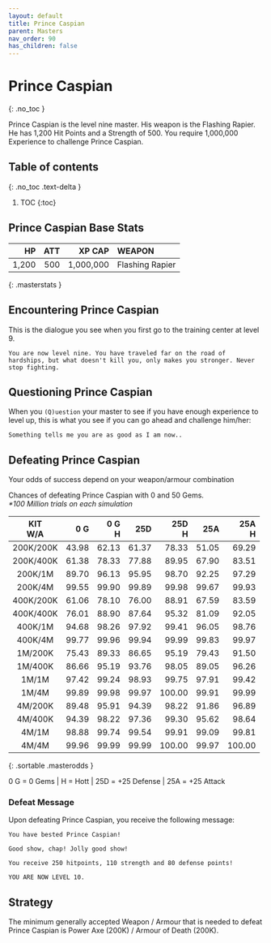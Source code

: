 ```yaml
---
layout: default
title: Prince Caspian
parent: Masters
nav_order: 90
has_children: false
---
```

# Prince Caspian
{: .no_toc }

Prince Caspian is the level nine master. His weapon is the Flashing Rapier. He has 1,200 Hit Points and a Strength of 500. You require 1,000,000 Experience to challenge Prince Caspian.

## Table of contents
{: .no_toc .text-delta }

1. TOC
{:toc}

## Prince Caspian Base Stats

|    HP | ATT |    XP CAP | WEAPON          | 
|------:|----:|----------:|:----------------|
| 1,200 | 500 | 1,000,000 | Flashing Rapier | 
{: .masterstats }
  
## Encountering Prince Caspian

This is the dialogue you see when you first go to the training center at level 9.
```
You are now level nine. You have traveled far on the road of hardships, but what doesn't kill you, only makes you stronger. Never stop fighting.
```

## Questioning Prince Caspian

When you `(Q)uestion` your master to see if you have enough experience to level up, this is what you see if you can go ahead and challenge him/her:
```
Something tells me you are as good as I am now..
```

## Defeating Prince Caspian

Your odds of success depend on your weapon/armour combination

Chances of defeating Prince Caspian with 0 and 50 Gems.<br><span class="oddsinfo">*\*100 Million trials on each simulation*</span>

| KIT<br>W/A | 0 G<br> | 0 G<br>H | 25D<br> | 25D<br>H | 25A<br> | 25A<br>H |
|:----------:|--------:|---------:|--------:|---------:|--------:|---------:|
| 200K/200K  |   43.98 |    62.13 |   61.37 |    78.33 |   51.05 |    69.29 |
| 200K/400K  |   61.38 |    78.33 |   77.88 |    89.95 |   67.90 |    83.51 |
| 200K/1M    |   89.70 |    96.13 |   95.95 |    98.70 |   92.25 |    97.29 |
| 200K/4M    |   99.55 |    99.90 |   99.89 |    99.98 |   99.67 |    99.93 |
| 400K/200K  |   61.06 |    78.10 |   76.00 |    88.91 |   67.59 |    83.59 |
| 400K/400K  |   76.01 |    88.90 |   87.64 |    95.32 |   81.09 |    92.05 |
| 400K/1M    |   94.68 |    98.26 |   97.92 |    99.41 |   96.05 |    98.76 |
| 400K/4M    |   99.77 |    99.96 |   99.94 |    99.99 |   99.83 |    99.97 |
| 1M/200K    |   75.43 |    89.33 |   86.65 |    95.19 |   79.43 |    91.50 |
| 1M/400K    |   86.66 |    95.19 |   93.76 |    98.05 |   89.05 |    96.26 |
| 1M/1M      |   97.42 |    99.24 |   98.93 |    99.75 |   97.91 |    99.42 |
| 1M/4M      |   99.89 |    99.98 |   99.97 |   100.00 |   99.91 |    99.99 |
| 4M/200K    |   89.48 |    95.91 |   94.39 |    98.22 |   91.86 |    96.89 |
| 4M/400K    |   94.39 |    98.22 |   97.36 |    99.30 |   95.62 |    98.64 |
| 4M/1M      |   98.88 |    99.74 |   99.54 |    99.91 |   99.09 |    99.81 |
| 4M/4M      |   99.96 |    99.99 |   99.99 |   100.00 |   99.97 |   100.00 |
{: .sortable .masterodds }
  
<span class="masteroddsfooter">0 G = 0 Gems | H = Hott | 25D = +25 Defense | 25A = +25 Attack</span>

### Defeat Message

Upon defeating Prince Caspian, you receive the following message:
```
You have bested Prince Caspian!

Good show, chap! Jolly good show!

You receive 250 hitpoints, 110 strength and 80 defense points!

YOU ARE NOW LEVEL 10.
```

## Strategy

The minimum generally accepted Weapon / Armour that is needed to defeat Prince Caspian is Power Axe (200K) / Armour of Death (200K).
